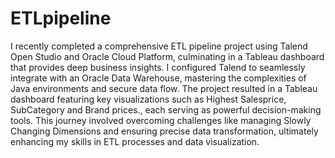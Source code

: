 # ETLpipeline

I recently completed a comprehensive ETL pipeline project using Talend Open Studio and Oracle Cloud Platform, culminating in a Tableau dashboard that provides deep business insights.  I configured Talend to seamlessly integrate with an Oracle Data Warehouse, mastering the complexities of Java environments and secure data flow. The project resulted in a Tableau dashboard featuring key visualizations such as Highest Salesprice, SubCategory and Brand prices., each serving as powerful decision-making tools. This journey involved overcoming challenges like managing Slowly Changing Dimensions and ensuring precise data transformation, ultimately enhancing my skills in ETL processes and data visualization.
